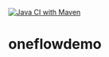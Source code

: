 [![Java CI with Maven](https://github.com/korayguney/oneflowdemo/actions/workflows/deploy.yml/badge.svg?branch=master)](https://github.com/korayguney/oneflowdemo/actions/workflows/deploy.yml)


# oneflowdemo
